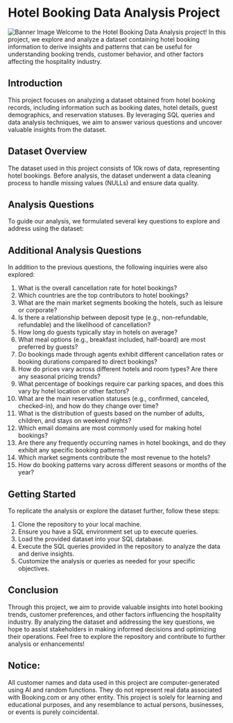 # Hotel Booking Data Analysis Project
![Banner Image](https://github.com/soumyaj9/Hotel_booking_p/assets/65082310/d97e0cd7-bb47-4a0b-88a0-cb5fab9061d6)
Welcome to the Hotel Booking Data Analysis project! In this project, we explore and analyze a
dataset containing hotel booking information to derive insights and patterns that can be useful
for understanding booking trends, customer behavior, and other factors affecting the hospitality
industry.
## Introduction
This project focuses on analyzing a dataset obtained from hotel booking records, including
information such as booking dates, hotel details, guest demographics, and reservation statuses.
By leveraging SQL queries and data analysis techniques, we aim to answer various questions
and uncover valuable insights from the dataset.
## Dataset Overview
The dataset used in this project consists of 10k rows of data, representing hotel
bookings. Before analysis, the dataset underwent a data cleaning process to handle missing
values (NULLs) and ensure data quality.
## Analysis Questions
To guide our analysis, we formulated several key questions to explore and address using the
dataset:
## Additional Analysis Questions
In addition to the previous questions, the following inquiries were also explored:
1. What is the overall cancellation rate for hotel bookings?
2. Which countries are the top contributors to hotel bookings?
3. What are the main market segments booking the hotels, such as leisure or corporate?
4. Is there a relationship between deposit type (e.g., non-refundable, refundable) and the
likelihood of cancellation?
5. How long do guests typically stay in hotels on average?
6. What meal options (e.g., breakfast included, half-board) are most preferred by guests?
7. Do bookings made through agents exhibit different cancellation rates or booking durations
compared to direct bookings?
8. How do prices vary across different hotels and room types? Are there any seasonal pricing
trends?
9. What percentage of bookings require car parking spaces, and does this vary by hotel location
or other factors?
10. What are the main reservation statuses (e.g., confirmed, canceled, checked-in), and how do
they change over time?
11. What is the distribution of guests based on the number of adults, children, and stays on
weekend nights?
12. Which email domains are most commonly used for making hotel bookings?
13. Are there any frequently occurring names in hotel bookings, and do they exhibit any specific
booking patterns?
14. Which market segments contribute the most revenue to the hotels?
15. How do booking patterns vary across different seasons or months of the year?
## Getting Started
To replicate the analysis or explore the dataset further, follow these steps:
1. Clone the repository to your local machine.
2. Ensure you have a SQL environment set up to execute queries.
3. Load the provided dataset into your SQL database.
4. Execute the SQL queries provided in the repository to analyze the data and derive insights.
5. Customize the analysis or queries as needed for your specific objectives.
## Conclusion
Through this project, we aim to provide valuable insights into hotel booking trends, customer
preferences, and other factors influencing the hospitality industry. By analyzing the dataset and
addressing the key questions, we hope to assist stakeholders in making informed decisions and
optimizing their operations.
Feel free to explore the repository and contribute to further analysis or enhancements!
## Notice:
All customer names and data used in this project are computer-generated using AI and random
functions. They do not represent real data associated with Booking.com or any other entity. This
project is solely for learning and educational purposes, and any resemblance to actual persons,
businesses, or events is purely coincidental.
